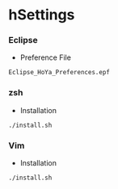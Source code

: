 # hSettings

### Eclipse
- Preference File
```
Eclipse_HoYa_Preferences.epf
```

### zsh
- Installation
```
./install.sh
```

### Vim
- Installation
```
./install.sh
```

